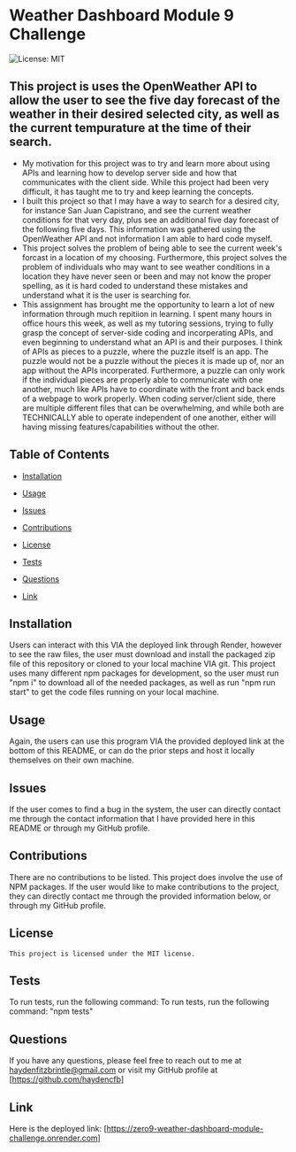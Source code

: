 
  # Weather Dashboard Module 9 Challenge
  ![License: MIT](https://img.shields.io/badge/License-MIT-yellow.svg)

  ## This project is uses the OpenWeather API to allow the user to see the five day forecast of the weather in their desired selected city, as well as the current tempurature at the time of their search.

  - My motivation for this project was to try and learn more about using APIs and learning how to develop server side and how that communicates with the client side. While this project had been very difficult, it has taught me to try and keep learning the concepts.
  - I built this project so that I may have a way to search for a desired city, for instance San Juan Capistrano, and see the current weather conditions for that very day, plus see an additional five day forecast of the following five days. This information was gathered using the OpenWeather API and not information I am able to hard code myself.
  - This project solves the problem of being able to see the current week's forcast in a location of my choosing. Furthermore, this project solves the problem of individuals who may want to see weather conditions in a location they have never seen or been and may not know the proper spelling, as it is hard coded to understand these mistakes and understand what it is the user is searching for.
  - This assignment has brought me the opportunity to learn a lot of new information through much repitiion in learning. I spent many hours in office hours this week, as well as my tutoring sessions, trying to fully grasp the concept of server-side coding and incorperating APIs, and even beginning to understand what an API is and their purposes. I think of APIs as pieces to a puzzle, where the puzzle itself is an app. The puzzle would not be a puzzle without the pieces it is made up of, nor an app without the APIs incorperated. Furthermore, a puzzle can only work if the individual pieces are properly able to communicate with one another, much like APIs have to coordinate with the front and back ends of a webpage to work properly. When coding server/client side, there are multiple different files that can be overwhelming, and while both are TECHNICALLY able to operate independent of one another, either will having missing features/capabilities without the other. 

  ## Table of Contents
  - [Installation](#installation)
  - [Usage](#usage)
  - [Issues](#issues)
  - [Contributions](#contributions)
  
 - [License](#license)
  - [Tests](#tests)
  - [Questions](#questions)
  - [Link](#link)

  ## Installation
  Users can interact with this VIA the deployed link through Render, however to see the raw files, the user must download and install the packaged zip file of this repository or cloned to your local machine VIA git. This project uses many different npm packages for development, so the user must run "npm i" to download all of the needed packages, as well as run "npm run start" to get the code files running on your local machine. 

  ## Usage
  Again, the users can use this program VIA the provided deployed link at the bottom of this README, or can do the prior steps and host it locally themselves on their own machine.

  ## Issues
  If the user comes to find a bug in the system, the user can directly contact me through the contact information that I have provided here in this README or through my GitHub profile.

  ## Contributions
  There are no contributions to be listed. This project does involve the use of NPM packages. If the user would like to make contributions to the project, they can directly contact me through the provided information below, or through my GitHub profile.

  ## License
    This project is licensed under the MIT license.

  ## Tests
  To run tests, run the following command: To run tests, run the following command: "npm tests"

  ## Questions
  If you have any questions, please feel free to reach out to me at haydenfitzbrintle@gmail.com or visit my GitHub profile at [https://github.com/haydencfb]

  ## Link
  Here is the deployed link: [https://zero9-weather-dashboard-module-challenge.onrender.com]